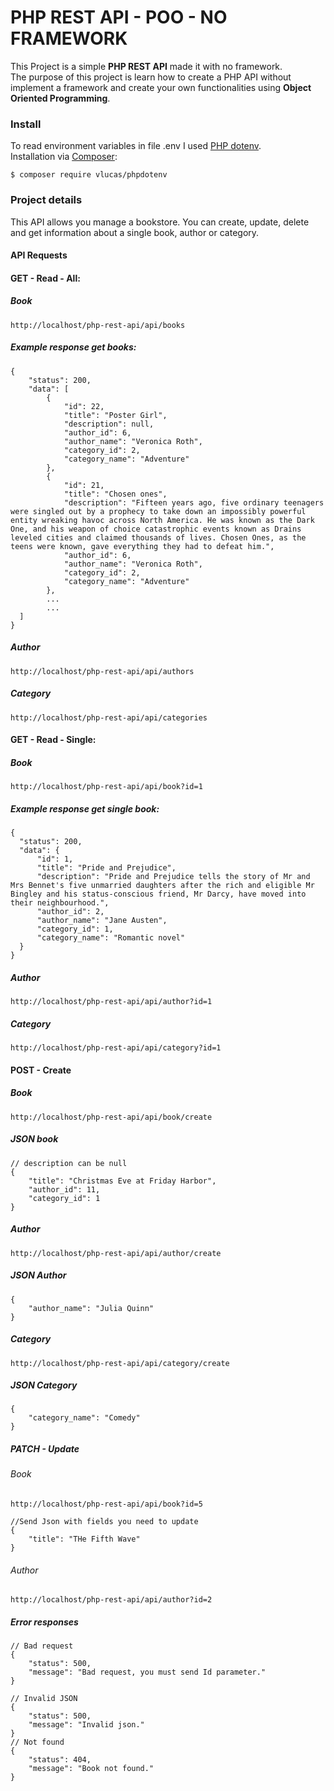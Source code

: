 # PHP REST API - POO - NO FRAMEWORK

This Project is a simple **PHP REST API** made it with no framework.<br>
The purpose of this project is learn how to create a PHP API without implement a framework and create your own functionalities using **Object Oriented Programming**.
<br>

### Install

To read environment variables in file .env I used [PHP dotenv](https://github.com/vlucas/phpdotenv). <br> 
Installation via [Composer](https://getcomposer.org/):

```
$ composer require vlucas/phpdotenv
```

### Project details

This API allows you manage a bookstore. You can create, update, delete and get information about a single book, author or category.

#### API Requests

#### GET - Read - All:
##### Book
```
http://localhost/php-rest-api/api/books
```
##### Example response get books:
```
{
    "status": 200,
    "data": [
        {
            "id": 22,
            "title": "Poster Girl",
            "description": null,
            "author_id": 6,
            "author_name": "Veronica Roth",
            "category_id": 2,
            "category_name": "Adventure"
        },
        {
            "id": 21,
            "title": "Chosen ones",
            "description": "Fifteen years ago, five ordinary teenagers were singled out by a prophecy to take down an impossibly powerful entity wreaking havoc across North America. He was known as the Dark One, and his weapon of choice catastrophic events known as Drains leveled cities and claimed thousands of lives. Chosen Ones, as the teens were known, gave everything they had to defeat him.",
            "author_id": 6,
            "author_name": "Veronica Roth",
            "category_id": 2,
            "category_name": "Adventure"
        },
        ...
        ...
  ]
}
```
##### Author
```
http://localhost/php-rest-api/api/authors
```
##### Category
```
http://localhost/php-rest-api/api/categories
```
#### GET - Read - Single:
##### Book
```
http://localhost/php-rest-api/api/book?id=1
```
##### Example response get single book:
```
{
  "status": 200,
  "data": {
      "id": 1,
      "title": "Pride and Prejudice",
      "description": "Pride and Prejudice tells the story of Mr and Mrs Bennet's five unmarried daughters after the rich and eligible Mr Bingley and his status-conscious friend, Mr Darcy, have moved into their neighbourhood.",
      "author_id": 2,
      "author_name": "Jane Austen",
      "category_id": 1,
      "category_name": "Romantic novel"
  }
}  
```
##### Author
```
http://localhost/php-rest-api/api/author?id=1
```
##### Category
```
http://localhost/php-rest-api/api/category?id=1
```

#### POST - Create

##### Book
```
http://localhost/php-rest-api/api/book/create
```
##### JSON book
```
// description can be null
{
    "title": "Christmas Eve at Friday Harbor",
    "author_id": 11,
    "category_id": 1
}
```
##### Author
```
http://localhost/php-rest-api/api/author/create
```
##### JSON Author
```
{
    "author_name": "Julia Quinn"
}
```
##### Category
```
http://localhost/php-rest-api/api/category/create
```
##### JSON Category
```
{
    "category_name": "Comedy"
}
```
##### PATCH - Update
###### Book
```
http://localhost/php-rest-api/api/book?id=5

//Send Json with fields you need to update
{
    "title": "THe Fifth Wave"
}
```
###### Author
```
http://localhost/php-rest-api/api/author?id=2
```

##### Error responses

```
// Bad request
{
    "status": 500,
    "message": "Bad request, you must send Id parameter."
}

// Invalid JSON
{
    "status": 500,
    "message": "Invalid json."
}
// Not found
{
    "status": 404,
    "message": "Book not found."
}
```









